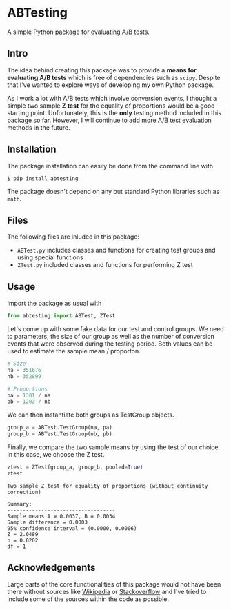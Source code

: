 # ABTesting
A simple Python package for evaluating A/B tests.

## Intro
The idea behind creating this package was to provide a __means for evaluating A/B tests__ which is free of dependencies such as ```scipy```. Despite that I've wanted to explore ways of developing my own Python package.

As I work a lot with A/B tests which involve conversion events, I thought a simple two sample __Z test__ for the equality of proportions would be a good starting point. Unfortunately, this is the __only__ testing method included in this package so far. However, I will continue to add more A/B test evaluation methods in the future.

## Installation
The package installation can easily be done from the command line with
```
$ pip install abtesting
```
The package doesn't depend on any but standard Python libraries such as ```math```.

## Files
The following files are inluded in this package:
- ```ABTest.py``` includes classes and functions for creating test groups and using special functions
- ```ZTest.py``` included classes and functions for performing Z test

## Usage
Import the package as usual with
```python
from abtesting import ABTest, ZTest
```
Let's come up with some fake data for our test and control groups. We need to parameters, the size of our group as well as the number of conversion events that were observed during the testing period. Both values can be used to estimate the sample mean / proporton.
```python
# Size
na = 351676
nb = 352899

# Proportions
pa = 1301 / na
pb = 1203 / nb
```
We can then instantiate both groups as TestGroup objects.
```python
group_a = ABTest.TestGroup(na, pa)
group_b = ABTest.TestGroup(nb, pb)
```
Finally, we compare the two sample means by using the test of our choice. In this case, we choose the Z test.
```python
ztest = ZTest(group_a, group_b, pooled=True)
ztest
```
```
Two sample Z test for equality of proportions (without continuity correction)

Summary:
-----------------------------------
Sample means A = 0.0037, B = 0.0034
Sample difference = 0.0003
95% confidence interval = (0.0000, 0.0006)
Z = 2.0489
p = 0.0202
df = 1
```

## Acknowledgements
Large parts of the core functionalities of this package would not have been there without sources like [Wikipedia](https://www.wikipedia.org) or [Stackoverflow](https://stackoverflow.com) and I've tried to include some of the sources within the code as possible.

